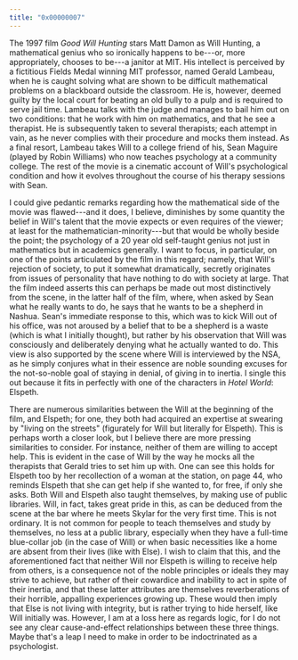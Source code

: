 ```yaml
---
title: "0x00000007"
---
```


The 1997 film _Good Will Hunting_ stars Matt Damon as Will Hunting, a
mathematical genius who so ironically happens to be---or, more appropriately,
chooses to be---a janitor at MIT.  His intellect is perceived by a fictitious
Fields Medal winning MIT professor, named Gerald Lambeau, when he is caught
solving what are shown to be difficult mathematical problems on a blackboard
outside the classroom.  He is, however, deemed guilty by the local court for
beating an old bully to a pulp and is required to serve jail time.  Lambeau
talks with the judge and manages to bail him out on two conditions: that he
work with him on mathematics, and that he see a therapist.  He is subsequently
taken to several therapists; each attempt in vain, as he never complies with
their procedure and mocks them instead.  As a final resort, Lambeau takes Will
to a college friend of his, Sean Maguire (played by Robin Williams) who now
teaches psychology at a community college.  The rest of the movie is a
cinematic account of Will's psychological condition and how it evolves
throughout the course of his therapy sessions with Sean.

I could give pedantic remarks regarding how the mathematical side of the movie
was flawed---and it does, I believe, diminishes by some quantity the belief in
Will's talent that the movie expects or even requires of the viewer; at least
for the mathematician-minority---but that would be wholly beside the point; the
psychology of a 20 year old self-taught genius not just in mathematics but
in academics generally.  I want to focus, in particular, on one of the
points articulated by the film in this regard; namely, that Will's
rejection of society, to put it somewhat dramatically, secretly originates
from issues of personality that have nothing to do with society at large.
That the film indeed asserts this can perhaps be made out most
distinctively from the scene, in the latter half of the film, where, when
asked by Sean what he really wants to do, he says that he wants to be a
shepherd in Nashua.  Sean's immediate response to this, which was to kick
Will out of his office, was not aroused by a belief that to be a shepherd
is a waste (which is what I initially thought), but rather by his
observation that Will was consciously and deliberately denying what he
actually wanted to do.  This view is also supported by the scene where Will
is interviewed by the NSA, as he simply conjures what in their essence are
noble sounding excuses for the not-so-noble goal of staying in denial, of
giving in to inertia.  I single this out because it fits in perfectly with
one of the characters in _Hotel World_: Elspeth.

There are numerous similarities between the Will at the beginning of the film,
and Elspeth; for one, they both had acquired an expertise at swearing by
"living on the streets" (figurately for Will but literally for Elspeth).  This
is perhaps worth a closer look, but I believe there are more pressing
similarities to consider.  For instance, neither of them are willing to accept
help.  This is evident in the case of Will by the way he mocks all the
therapists that Gerald tries to set him up with.  One can see this holds for
Elspeth too by her recollection of a woman at the station, on page 44, who
reminds Elspeth that she can get help if she wanted to, for free, if only she
asks.  Both Will and Elspeth also taught themselves, by making use of public
libraries.  Will, in fact, takes great pride in this, as can be deduced from
the scene at the bar where he meets Skylar for the very first time.  This is
not ordinary.  It is not common for people to teach themselves and study by
themselves, no less at a public library, especially when they have a full-time
blue-collar job (in the case of Will) or when basic necessities like a home are
absent from their lives (like with Else).  I wish to claim that this, and the
aforementioned fact that neither Will nor Elspeth is willing to receive help
from others, is a consequence not of the noble principles or ideals they may
strive to achieve, but rather of their cowardice and inability to act in spite
of their inertia, and that these latter attributes are themselves
reverberations of their horrible, appalling experiences growing up.  These
would then imply that Else is not living with integrity, but is rather trying
to hide herself, like Will initially was.  However, I am at a loss here as
regards logic, for I do not see any clear cause-and-effect relationships
between these three things.  Maybe that's a leap I need to make in order to be
indoctrinated as a psychologist.
